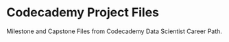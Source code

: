 # Codecademy Project Files
 Milestone and Capstone Files from Codecademy Data Scientist Career Path.
